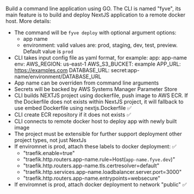 Build a command line application using GO. The CLI is named "fyve", its main feature is to build and deploy NextJS application to a remote docker host. More details:
- The command will be `fyve deploy` with optional argument options:
    * app name
    * environment: valid values are: prod, staging, dev, test, preview. Default value is `prod`
- CLI takes input config file as yaml format, for example:
    app: app-name
    env:
      AWS_REGION: us-east-1
      AWS_S3_BUCKET: example
      APP_URL: https://examples.com
      DATABASE_URL: secret:app-name/environment/DATABASE_URL
- App name can be overriden from command line arguments
- Secrets will be backed by AWS Systems Manager Parameter Store
- CLI builds NEXTJS project using dockerfile, push image to AWS ECR. If the Dockerfile does not exists within NextJS project, it will fallback to use embed Dockerfile using nextjs.Dockerfile ✅
- CLI create ECR repository if it does not exists ✅
- CLI connects to remote docker host to deploy app with newly built image
- The project must be extensible for further support deployment other project types, not just NextJs
- If enviromnet is prod, attach these labels to docker deployment: ✅
    - "traefik.enable=true"
    - "traefik.http.routers.app-name.rule=Host(`app-name.fyve.dev`)"
    - "traefik.http.routers.app-name.tls.certresolver=default"
    - "traefik.http.services.app-name.loadbalancer.server.port=3000"
    - "traefik.http.routers.app-name.entrypoints=websecure"
- If enviromnet is prod, attach docker deployment to network "public" ✅